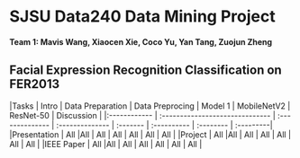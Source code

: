 # SJSU Data240 Data Mining Project
#### Team 1: Mavis Wang, Xiaocen Xie, Coco Yu, Yan Tang, Zuojun Zheng
## Facial Expression Recognition Classification on FER2013
<p>
|Tasks         | Intro                           | Data Preparation | Data Preprocing | Model 1 | MobileNetV2 | ResNet-50 | Discussion |
|:------------ | :------------------------------ | :-------------- | :-------------- | :------- | :---------- | :-------- | :---------|
|Presentation  | All |All | All | All | All | All | All | 
|Project       | All |All | All | All | All | All | All | 
|IEEE Paper    | All |All | All | All | All | All | All | 
